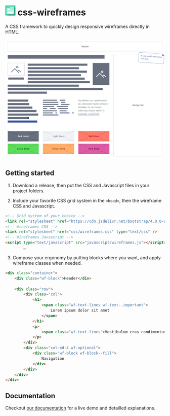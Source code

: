 # ![CSS Wireframes Logo](images/css-wireframes-logo-32.png) css-wireframes

A CSS framework to quickly design responsive wireframes directly in HTML.

![CSS Wireframes Screenshot](images/css-wireframes-screenshot.jpg)

## Getting started

1. Download a release, then put the CSS and Javascript files in your project folders.

2. Include your favorite CSS grid system in the `<head>`, then the wireframe CSS and Javascript.

``` html
<!-- Grid system of your choice -->
<link rel="stylesheet" href="https://cdn.jsdelivr.net/bootstrap/4.0.0-alpha.6/css/bootstrap-grid.min.css" type="text/css" />
<!-- Wireframes CSS -->
<link rel="stylesheet" href="css/wireframes.css" type="text/css" />
<!-- Wireframes Javascript -->
<script type="text/javascript" src="javascript/wireframes.js"></script>
		…
```

3. Compose your ergonomy by putting blocks where you want, and apply wireframe classes when needed.

``` html
<div class="container">
	<div class="wf-block">Header</div>

	<div class="row">
		<div class="col">
			<h1>
				<span class="wf-text-lines wf-text--important">
					Lorem ipsum dolor sit amet
				</span>
			</h1>
			<p>
				<span class="wf-text-lines">Vestibulum cras condimentum dis ullamcorper mattis dictumst interdum a commodo a parturient.</span>
			</p>
		</div>
		<div class="col-md-4 wf-optional">
			<div class="wf-block wf-block--fill">
				Navigation
			</div>
		</div>
	</div>
</div>
```

## Documentation

Checkout [our documentation](http://wireframes.ldd.fr/examples/) for a live demo and detailled explanations.
